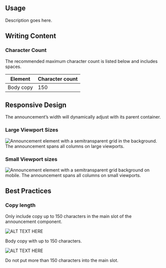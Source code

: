 ## Usage 

Description goes here.

## Writing Content

### Character Count

The recommended maximum character count is listed below and includes spaces.

<rh-table>
  <table>
    <thead>
      <tr>
        <th scope="col" data-label="Element">Element</th>
        <th scope="col" data-label="Character count">Character count</th>
      </tr>
    </thead>
    <tbody>
        <tr>
          <td data-label="Element">Body copy</td>
          <td data-label="Character count">150</td>
        </tr>
    </tbody>
  </table>
</rh-table>

## Responsive Design

The announcement’s width will dynamically adjust with its parent container.

### Large Viewport Sizes

<img src="{{ '../announcement-grid-lg-viewports.svg' | url }}" alt="Announcement element with a semitransparent grid in the background. The announcement spans all columns on large viewports.">

### Small Viewport sizes

<img src="{{ '../announcement-grid-sm-viewports.svg' | url }}" alt="Announcement element with a semitransparent grid background on mobile. The announcement spans all columns on small viewports.">

## Best Practices

### Copy length

Only include copy up to 150 characters in the main slot of the announcement component.

<div class="grid xs-two-columns">
  <uxdot-best-practice do>
    <uxdot-example color-palette="lightest" width-adjustment="420px" slot="image">
      <img src="{{ '../guidelines-best-practice-1-do.svg' | url }}" alt="ALT TEXT HERE">
    </uxdot-example>
    <p>Body copy with up to 150 characters.</p>
  </uxdot-best-practice>

  <uxdot-best-practice dont>
    <uxdot-example color-palette="lightest" width-adjustment="420px" slot="image">
      <img src="{{ '../guidelines-best-practice-1-dont.svg' | url }}" alt="ALT TEXT HERE">
    </uxdot-example>
    <p>Do not put more than 150 characters into the main slot.</p>
  </uxdot-best-practice>
</div>
